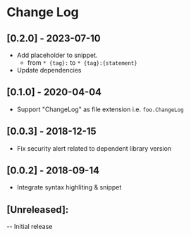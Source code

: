 # Change Log

## [0.2.0] - 2023-07-10
- Add placeholder to snippet. 
  - from `* {tag}:` to `* {tag}:{statement}`
- Update dependencies

## [0.1.0] - 2020-04-04
- Support "ChangeLog" as file extension i.e. `foo.ChangeLog`

## [0.0.3] - 2018-12-15
- Fix security alert related to dependent library version

## [0.0.2] - 2018-09-14
- Integrate syntax highliting & snippet

## [Unreleased]:
-- Initial release

